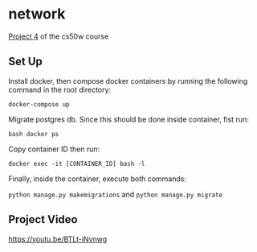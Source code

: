 # network

[Project 4](https://cs50.harvard.edu/web/2020/projects/4/) of the cs50w course

## Set Up

Install docker, then compose docker containers by running the following command in the root directory:

`docker-compose up`

Migrate postgres db. Since this should be done inside container, fist run:

`bash docker ps`

Copy container ID then run:

`docker exec -it [CONTAINER_ID] bash -l`

Finally, inside the container, execute both commands:

`python manage.py makemigrations`
and
`python manage.py migrate`

## Project Video

https://youtu.be/BTLt-iNvnwg

